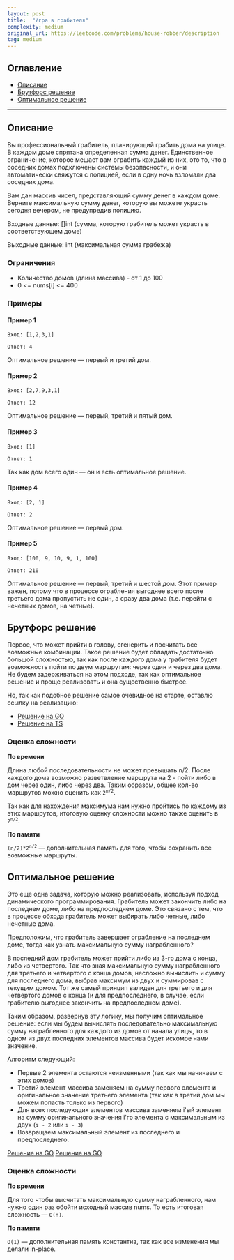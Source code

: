 ```yaml
---
layout: post
title:  "Игра в грабителя"
complexity: medium
original_url: https://leetcode.com/problems/house-robber/description
tag: medium
---
```


## Оглавление

- [Описание](#description)
- [Брутфорс решение](#solution_1)
- [Оптимальное решение](#solution_2)

---

## <a name="description"></a>Описание

Вы профессиональный грабитель, планирующий грабить дома на улице.
В каждом доме спрятана определенная сумма денег.
Единственное ограничение, которое мешает вам ограбить каждый из них, это то, что в соседних домах подключены системы безопасности, и они автоматически свяжутся с полицией, если в одну ночь взломали два соседних дома.

Вам дан массив чисел, представляющий сумму денег в каждом доме. 
Верните максимальную сумму денег, которую вы можете украсть сегодня вечером, не предупредив полицию.

Входные данные: []int (сумма, которую грабитель может украсть в соответствующем доме)

Выходные данные: int (максимальная сумма грабежа)

### Ограничения

- Количество домов (длина массива) - от 1 до 100
- 0 <= nums[i] <= 400

### Примеры

#### Пример 1

```
Вход: [1,2,3,1]
```

```
Ответ: 4
```

Оптимальное решение — первый и третий дом.

#### Пример 2

```
Вход: [2,7,9,3,1]
```

```
Ответ: 12
```

Оптимальное решение — первый, третий и пятый дом.

#### Пример 3

```
Вход: [1]
```

```
Ответ: 1
```

Так как дом всего один — он и есть оптимальное решение.

#### Пример 4

```
Вход: [2, 1]
```

```
Ответ: 2
```

Оптимальное решение — первый дом.

#### Пример 5

```
Вход: [100, 9, 10, 9, 1, 100]
```

```
Ответ: 210
```

Оптимальное решение — первый, третий и шестой дом. 
Этот пример важен, потому что в процессе ограбления выгоднее всего после третьего дома пропустить не один, а сразу два дома (т.е. перейти с нечетных домов, на четные).

## <a name="solution_1"></a> Брутфорс решение

Первое, что может прийти в голову, сгенерить и посчитать все возможные комбинации. 
Такое решение будет обладать достаточно большой сложностью, так как после каждого дома у грабителя будет возможность пойти по двум маршрутам: через один и через два дома.
Не будем задерживаться на этом подходе, так как оптимальное решение и проще реализовать и она существенно быстрее.

Но, так как подобное решение самое очевидное на старте, оставлю ссылку на реализацию:

- [Решение на GO](go/bruteforce.go)
- [Решение на TS](ts/bruteforce.ts)

### Оценка сложности

**По времени**

Длина любой последовательности не может превышать n/2. После каждого дома возможно разветвление маршрута на 2 - пойти либо в дом через один, либо через два.
Таким образом, общее кол-во маршрутов можно оценить как <code>2<sup>n/2</sup></code>.

Так как для нахождения максимума нам нужно пройтись по каждому из этих маршрутов, итоговую оценку сложности можно также оценить в <code>2<sup>n/2</sup></code>.

**По памяти**

<code>(n/2)*2<sup>n/2</sup></code> — дополнительная память для того, чтобы сохранить все возможные маршруты.

## <a name="solution_2"></a> Оптимальное решение

Это еще одна задача, которую можно реализовать, используя подход динамического программирования.
Грабитель может закончить либо на последнем доме, либо на предпоследнем доме.
Это связано с тем, что в процессе обхода грабитель может выбирать либо четные, либо нечетные дома.

Предположим, что грабитель завершает ограбление на последнем доме, тогда как узнать максимальную сумму награбленного?

В последний дом грабитель может прийти либо из 3-го дома с конца, либо из четвертого.
Так что зная максимальную сумму награбленного для третьего и четвертого с конца домов, несложно вычислить и сумму для последнего дома, выбрав максимум из двух и суммировав с текущим домом.
Тот же самый принцип валиден для третьего и для четвертого домов с конца (и для предпоследнего, в случае, если грабителю выгоднее закончить на предпоследнем доме).

Таким образом, развернув эту логику, мы получим оптимальное решение: если мы будем вычислять последовательно максимальную сумму награбленного для каждого из домов от начала улицы, то в одном из двух последних элементов массива будет искомое нами значение.

Алгоритм следующий:
- Первые 2 элемента остаются неизменными (так как мы начинаем с этих домов)
- Третий элемент массива заменяем на сумму первого элемента и оригинальное значение третьего элемента (так как в третий дом мы можем попасть только из первого)
- Для всех последующих элементов массива заменяем i'ый элемент на сумму оригинального значения i'го элемента с максимальным из двух (`i - 2` или `i - 3`)
- Возвращаем максимальный элемент из последнего и предпоследнего.

[Решение на GO](go/solution.go)
[Решение на GO](ts/solution.ts)

### Оценка сложности

**По времени**

Для того чтобы высчитать максимальную сумму награбленного, нам нужно один раз обойти исходный массив nums.
То есть итоговая сложность — `O(n)`.

**По памяти**

`O(1)` — дополнительная память константна, так как все изменения мы делали in-place.
